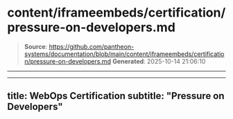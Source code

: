 # content/iframeembeds/certification/pressure-on-developers.md

> **Source**: https://github.com/pantheon-systems/documentation/blob/main/content/iframeembeds/certification/pressure-on-developers.md
> **Generated**: 2025-10-14 21:06:10

---

---
title: WebOps Certification
subtitle: "Pressure on Developers"
---

<Partial file="certification-guide/pressure-on-developers.md" />
